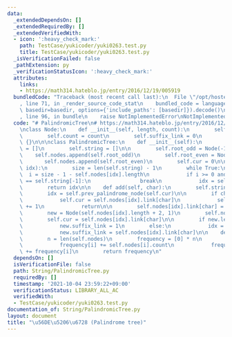 ```yaml
---
data:
  _extendedDependsOn: []
  _extendedRequiredBy: []
  _extendedVerifiedWith:
  - icon: ':heavy_check_mark:'
    path: TestCase/yukicoder/yuki0263.test.py
    title: TestCase/yukicoder/yuki0263.test.py
  _isVerificationFailed: false
  _pathExtension: py
  _verificationStatusIcon: ':heavy_check_mark:'
  attributes:
    links:
    - https://math314.hateblo.jp/entry/2016/12/19/005919
  bundledCode: "Traceback (most recent call last):\n  File \"/opt/hostedtoolcache/Python/3.10.6/x64/lib/python3.10/site-packages/onlinejudge_verify/documentation/build.py\"\
    , line 71, in _render_source_code_stat\n    bundled_code = language.bundle(stat.path,\
    \ basedir=basedir, options={'include_paths': [basedir]}).decode()\n  File \"/opt/hostedtoolcache/Python/3.10.6/x64/lib/python3.10/site-packages/onlinejudge_verify/languages/python.py\"\
    , line 96, in bundle\n    raise NotImplementedError\nNotImplementedError\n"
  code: "# PalindromicTree\n# https://math314.hateblo.jp/entry/2016/12/19/005919\n\
    \nclass Node:\n    def __init__(self, length, count):\n        self.length = length\n\
    \        self.count = count\n        self.suffix_link = 0\n        self.link =\
    \ {}\n\n\nclass PalindromicTree:\n    def __init__(self):\n        self.nodes\
    \ = []\n        self.string = []\n\n        self.root_odd = Node(-1, 0)\n    \
    \    self.nodes.append(self.root_odd)\n        self.root_even = Node(0, 0)\n \
    \       self.nodes.append(self.root_even)\n        self.cur = 0\n\n    def prev_palindrome_node(self,\
    \ idx):\n        size = len(self.string) - 1\n        while True:\n          \
    \  i = size - 1 - self.nodes[idx].length\n            if i >= 0 and self.string[i]\
    \ == self.string[-1]:\n                break\n            idx = self.nodes[idx].suffix_link\n\
    \        return idx\n\n    def add(self, char):\n        self.string.append(char)\n\
    \        idx = self.prev_palindrome_node(self.cur)\n\n        if char in self.nodes[idx].link:\n\
    \            self.cur = self.nodes[idx].link[char]\n            self.nodes[self.cur].count\
    \ += 1\n            return\n\n        self.nodes[idx].link[char] = len(self.nodes)\n\
    \        new = Node(self.nodes[idx].length + 2, 1)\n        self.nodes.append(new)\n\
    \        self.cur = self.nodes[idx].link[char]\n\n        if new.length == 1:\n\
    \            new.suffix_link = 1\n        else:\n            idx = self.prev_palindrome_node(self.nodes[idx].suffix_link)\n\
    \            new.suffix_link = self.nodes[idx].link[char]\n\n    def frequency_build(self):\n\
    \        n = len(self.nodes)\n        frequency = [0] * n\n        for i in reversed(range(n)):\n\
    \            frequency[i] += self.nodes[i].count\n            frequency[self.nodes[i].suffix_link]\
    \ += frequency[i]\n        return frequency\n"
  dependsOn: []
  isVerificationFile: false
  path: String/PalindromicTree.py
  requiredBy: []
  timestamp: '2021-10-04 23:59:22+09:00'
  verificationStatus: LIBRARY_ALL_AC
  verifiedWith:
  - TestCase/yukicoder/yuki0263.test.py
documentation_of: String/PalindromicTree.py
layout: document
title: "\u56DE\u5206\u6728 (Palindrome tree)"
---
```

